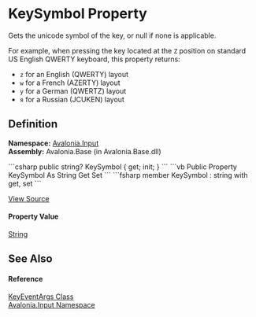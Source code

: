 # KeySymbol Property



Gets the unicode symbol of the key, or null if none is applicable.

For example, when pressing the key located at the `Z` position on standard US English QWERTY keyboard, this property returns:  
 - `z` for an English (QWERTY) layout  
 - `w` for a French (AZERTY) layout  
 - `y` for a German (QWERTZ) layout  
 - `я` for a Russian (JCUKEN) layout




## Definition
**Namespace:** <a href="N_Avalonia_Input">Avalonia.Input</a>  
**Assembly:** Avalonia.Base (in Avalonia.Base.dll)

<Tabs groupId="api-code-preview">
<TabItem value="csharp" label="C#">
```csharp
public string? KeySymbol { get; init; }
```
</TabItem>
<TabItem value="vb" label="VB">
```vb
Public Property KeySymbol As String
	Get
	Set
```
</TabItem>
<TabItem value="fsharp" label="F#">
```fsharp
member KeySymbol : string with get, set
```
</TabItem>
</Tabs>



<a href="https://github.com/AvaloniaUI/Avalonia/tree/master/src/Avalonia.Base/Input/KeyEventArgs.cs#L73" title="View the source code">View Source</a>



#### Property Value
<a href="https://learn.microsoft.com/dotnet/api/system.string" target="_blank" rel="noopener noreferrer">String</a>

## See Also


#### Reference
<a href="T_Avalonia_Input_KeyEventArgs">KeyEventArgs Class</a>  
<a href="N_Avalonia_Input">Avalonia.Input Namespace</a>  

